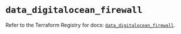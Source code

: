 # `data_digitalocean_firewall`

Refer to the Terraform Registry for docs: [`data_digitalocean_firewall`](https://registry.terraform.io/providers/digitalocean/digitalocean/2.46.1/docs/data-sources/firewall).
